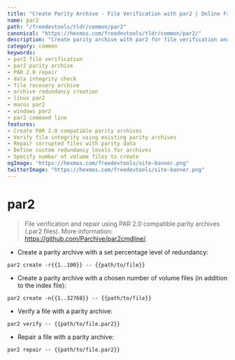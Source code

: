```yaml
---
title: "Create Parity Archive - File Verification with par2 | Online Free DevTools by Hexmos"
name: par2
path: "/freedevtools/tldr/common/par2"
canonical: "https://hexmos.com/freedevtools/tldr/common/par2/"
description: "Create parity archive with par2 for file verification and repair. Ensure data integrity with PAR 2.0 compatible archives. Free online tool, no registration required."
category: common
keywords:
- par2 file verification
- par2 parity archive
- PAR 2.0 repair
- data integrity check
- file recovery archive
- archive redundancy creation
- linux par2
- macos par2
- windows par2
- par2 command line
features:
- Create PAR 2.0 compatible parity archives
- Verify file integrity using existing parity archives
- Repair corrupted files with parity data
- Define custom redundancy levels for archives
- Specify number of volume files to create
ogImage: "https://hexmos.com/freedevtools/site-banner.png"
twitterImage: "https://hexmos.com/freedevtools/site-banner.png"
---
```


# par2

> File verification and repair using PAR 2.0 compatible parity archives (.par2 files).
> More information: <https://github.com/Parchive/par2cmdline/>.

- Create a parity archive with a set percentage level of redundancy:

`par2 create -r{{1..100}} -- {{path/to/file}}`

- Create a parity archive with a chosen number of volume files (in addition to the index file):

`par2 create -n{{1..32768}} -- {{path/to/file}}`

- Verify a file with a parity archive:

`par2 verify -- {{path/to/file.par2}}`

- Repair a file with a parity archive:

`par2 repair -- {{path/to/file.par2}}`
